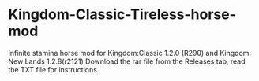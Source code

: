 # Kingdom-Classic-Tireless-horse-mod
Infinite stamina horse mod for Kingdom:Classic 1.2.0 (R290) and Kingdom: New Lands 1.2.8(r2121)
Download the rar file from the Releases tab, read the TXT file for instructions.
